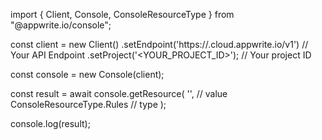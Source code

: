 import { Client, Console, ConsoleResourceType } from "@appwrite.io/console";

const client = new Client()
    .setEndpoint('https://<REGION>.cloud.appwrite.io/v1') // Your API Endpoint
    .setProject('<YOUR_PROJECT_ID>'); // Your project ID

const console = new Console(client);

const result = await console.getResource(
    '<VALUE>', // value
    ConsoleResourceType.Rules // type
);

console.log(result);
